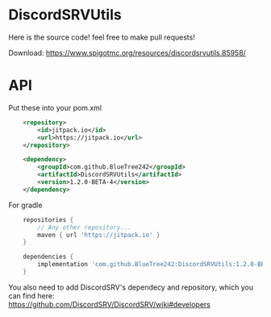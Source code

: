 # DiscordSRVUtils
Here is the source code! feel free to make pull requests!

Download: https://www.spigotmc.org/resources/discordsrvutils.85958/

# API
Put these into your pom.xml
```xml
    <repository>
        <id>jitpack.io</id>
        <url>https://jitpack.io</url>
    </repository>
```
```xml
    <dependency>
        <groupId>com.github.BlueTree242</groupId>
        <artifactId>DiscordSRVUtils</artifactId>
        <version>1.2.0-BETA-4</version>
    </dependency>
```

For gradle
```gradle
    repositories {
        // Any other repository...
        maven { url 'https://jitpack.io' }
    }
```
```gradle
    dependencies {
        implementation 'com.github.BlueTree242:DiscordSRVUtils:1.2.0-BETA-4'
    }
```
      
You also need to add DiscordSRV's dependecy and repository, which you can find here:  
https://github.com/DiscordSRV/DiscordSRV/wiki#developers
  
  






